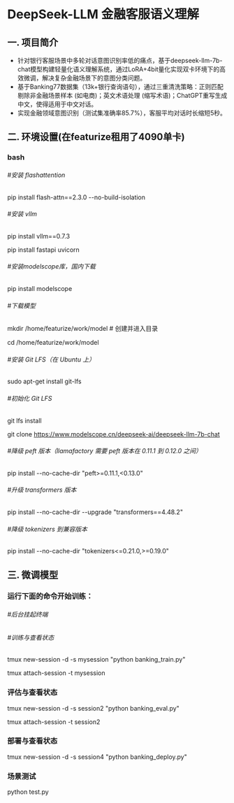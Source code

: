 # DeepSeek-LLM 金融客服语义理解

## 一. 项目简介
* 针对银行客服场景中多轮对话意图识别率低的痛点，基于deepseek-llm-7b-chat模型构建轻量化语义理解系统，通过LoRA+4bit量化实现双卡环境下的高效微调，解决复杂金融场景下的意图分类问题。
* 基于Banking77数据集（13k+银行查询语句），通过三重清洗策略：正则匹配剔除非金融场景样本 (如电商)；英文术语处理 (缩写术语)；ChatGPT重写生成中文，使得适用于中文对话。
* 实现金融领域意图识别（测试集准确率85.7%），客服平均对话时长缩短5秒。

## 二. 环境设置(在featurize租用了4090单卡)
### bash

###### #安装 flashattention
pip install flash-attn==2.3.0 --no-build-isolation

###### #安装 vllm
pip install vllm==0.7.3

pip install fastapi uvicorn

###### #安装modelscope库，国内下载
pip install modelscope

###### #下载模型
mkdir /home/featurize/work/model # 创建并进入目录

cd /home/featurize/work/model

###### #安装 Git LFS（在 Ubuntu 上）
sudo apt-get install git-lfs

###### #初始化 Git LFS
git lfs install

git clone https://www.modelscope.cn/deepseek-ai/deepseek-llm-7b-chat

###### #降级 peft 版本（llamafactory 需要 peft 版本在 0.11.1 到 0.12.0 之间）
pip install --no-cache-dir "peft>=0.11.1,<0.13.0"

###### #升级 transformers 版本
pip install --no-cache-dir --upgrade "transformers==4.48.2"

###### #降级 tokenizers 到兼容版本
pip install --no-cache-dir "tokenizers<=0.21.0,>=0.19.0"


## 三. 微调模型
### 运⾏下⾯的命令开始训练：
###### #后台挂起终端
###### #训练与查看状态
tmux new-session -d -s mysession "python banking_train.py"

tmux attach-session -t mysession
### 评估与查看状态
tmux new-session -d -s session2 "python banking_eval.py"

tmux attach-session -t session2
### 部署与查看状态
tmux new-session -d -s session4 "python banking_deploy.py"

### 场景测试
python test.py
